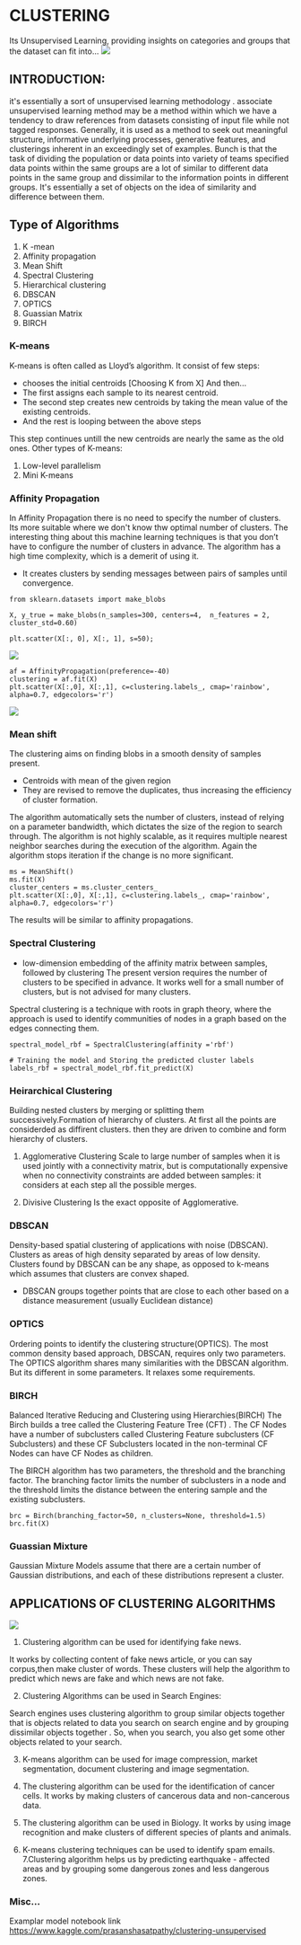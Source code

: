 # CLUSTERING
Its Unsupervised Learning, providing insights on categories and groups that the dataset can fit into... 
![](https://i.pinimg.com/originals/ce/f2/18/cef218767880fc469a41ca739b0a2539.jpg)

## INTRODUCTION:
it's essentially a sort of unsupervised learning methodology . associate unsupervised learning method may be a method within which we have a tendency to draw references from datasets consisting of input file while not tagged responses. Generally, it is used as a method to seek out meaningful structure, informative underlying processes, 
generative features, and clusterings inherent in an exceedingly set of examples.
Bunch is that the task of dividing the population or data points into variety of teams specified data points within the same groups are a lot of similar to different data points in the same group and dissimilar to the information points in different groups. It's essentially a set of objects on the idea of similarity and difference between them.

## Type of Algorithms
1. K -mean
2. Affinity propagation
3. Mean Shift
4. Spectral Clustering
5. Hierarchical clustering
6. DBSCAN
7. OPTICS
8. Guassian Matrix
9. BIRCH

### K-means
K-means is often called as Lloyd’s algorithm. It consist of few steps:

- chooses the initial centroids [Choosing K from X]
And then...
- The first assigns each sample to its nearest centroid.
- The second step creates new centroids by taking the mean value of the existing centroids.
- And the rest is looping between the above steps

This step continues untill the new centroids are nearly the same as the old ones.
Other types of K-means:
 1. Low-level parallelism
 2. Mini K-means

### Affinity Propagation
In Affinity Propagation there is no need to specify the number of clusters. Its more suitable where we don't know thw optimal number of clusters. The interesting thing about this machine learning techniques is that you don’t have to configure the number of clusters in advance. 
The algorithm has a high time complexity, which is a demerit of using it.
- It creates clusters by sending messages between pairs of samples until convergence.


```
from sklearn.datasets import make_blobs

X, y_true = make_blobs(n_samples=300, centers=4,  n_features = 2, cluster_std=0.60)

plt.scatter(X[:, 0], X[:, 1], s=50);
```

![](https://i.pinimg.com/originals/34/ef/3b/34ef3b985eef47885ad7e832075ef9d1.jpg)

```
af = AffinityPropagation(preference=-40)
clustering = af.fit(X)
plt.scatter(X[:,0], X[:,1], c=clustering.labels_, cmap='rainbow', alpha=0.7, edgecolors='r')
```
![](https://i.pinimg.com/originals/4e/1e/83/4e1e834616277078ddc305a23bfec29d.jpg)


### Mean shift
The clustering aims on finding blobs in a smooth density of samples present. 
- Centroids with mean of the given region
- They are revised to remove the duplicates, thus increasing the efficiency of cluster formation.

The algorithm automatically sets the number of clusters, instead of relying on a parameter bandwidth, which dictates the size of the region to search through.
The algorithm is not highly scalable, as it requires multiple nearest neighbor searches during the execution of the algorithm.
Again the algorithm stops iteration if the change is no more significant.

```
ms = MeanShift()
ms.fit(X)
cluster_centers = ms.cluster_centers_
plt.scatter(X[:,0], X[:,1], c=clustering.labels_, cmap='rainbow', alpha=0.7, edgecolors='r')
```
The results will be similar to affinity propagations.

### Spectral Clustering
- low-dimension embedding of the affinity matrix between samples, followed by clustering
The present version requires the number of clusters to be specified in advance. It works well for a small number of clusters, but is not advised for many clusters.

Spectral clustering is a technique with roots in graph theory, where the approach is used to identify communities of nodes in a graph based on the edges connecting them.

```
spectral_model_rbf = SpectralClustering(affinity ='rbf')
  
# Training the model and Storing the predicted cluster labels
labels_rbf = spectral_model_rbf.fit_predict(X)
```

### Heirarchical Clustering
Building nested clusters by merging or splitting them successively.Formation of hierarchy of clusters. 
At first all the points are considerded as diffirent clusters. then they are driven to combine and form hierarchy of clusters.

1. Agglomerative Clustering
Scale to large number of samples when it is used jointly with a connectivity matrix, but is computationally expensive when no connectivity constraints are added between samples: it considers at each step all the possible merges.

2. Divisive Clustering
Is the exact opposite of Agglomerative.

### DBSCAN
Density-based spatial clustering of applications with noise (DBSCAN).
Clusters as areas of high density separated by areas of low density.
Clusters found by DBSCAN can be any shape, as opposed to k-means which assumes that clusters are convex shaped.
- DBSCAN groups together points that are close to each other based on a distance measurement (usually Euclidean distance)

### OPTICS
Ordering points to identify the clustering structure(OPTICS).
The most common density based approach, DBSCAN, requires only two parameters.
The OPTICS algorithm shares many similarities with the DBSCAN algorithm. But its different in some parameters. It relaxes some requirements. 

### BIRCH
Balanced Iterative Reducing and Clustering using Hierarchies(BIRCH)
The Birch builds a tree called the Clustering Feature Tree (CFT) . The CF Nodes have a number of subclusters called Clustering Feature subclusters (CF Subclusters) and these CF Subclusters located in the non-terminal CF Nodes can have CF Nodes as children.

The BIRCH algorithm has two parameters, the threshold and the branching factor. The branching factor limits the number of subclusters in a node and the threshold limits the distance between the entering sample and the existing subclusters.
```
brc = Birch(branching_factor=50, n_clusters=None, threshold=1.5)
brc.fit(X)
```

### Guassian Mixture
Gaussian Mixture Models assume that there are a certain number of Gaussian distributions, and each of these distributions represent a cluster.


## APPLICATIONS OF CLUSTERING ALGORITHMS

![](https://i.pinimg.com/originals/3f/fb/47/3ffb4706ce0c6be3cf6ca51c8759f89f.jpg)

1. Clustering algorithm can be used for identifying fake news.

It works by collecting content of fake news article, or you can say corpus,then make cluster of words. These clusters will help the algorithm to predict which news are fake and which news are not fake. 

2. Clustering Algorithms  can be used in Search Engines:

Search engines uses clustering algorithm to group similar objects together that is objects related to data you search on search engine and by grouping dissimilar objects together . So, when you search, you also get some other objects related to your search. 

3. K-means algorithm can be  used for  image compression, market segmentation, document clustering and image segmentation. 

4. The clustering algorithm can be used for the identification of cancer cells. It works by making clusters  of cancerous data and non-cancerous data. 

5.  The clustering algorithm can be used in Biology. It works by using  image recognition and make clusters of different species of plants and animals. 

6. K-means clustering techniques can be used to identify spam emails.
7.Clustering algorithm helps us by predicting earthquake - affected areas and by grouping some dangerous zones and less dangerous zones.

### Misc...
Examplar model notebook link
https://www.kaggle.com/prasanshasatpathy/clustering-unsupervised













